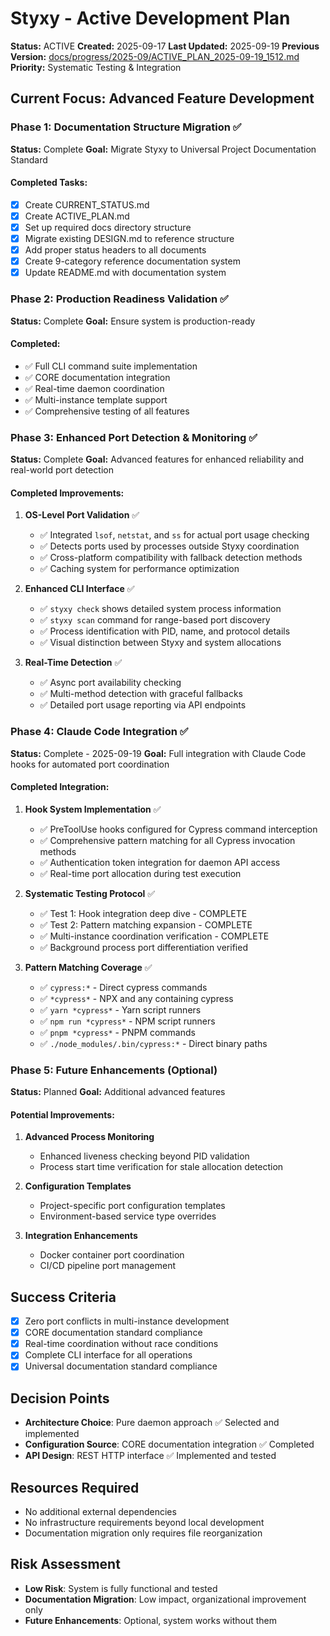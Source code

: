 # Styxy - Active Development Plan
**Status:** ACTIVE
**Created:** 2025-09-17
**Last Updated:** 2025-09-19
**Previous Version:** [docs/progress/2025-09/ACTIVE_PLAN_2025-09-19_1512.md](./docs/progress/2025-09/ACTIVE_PLAN_2025-09-19_1512.md)
**Priority:** Systematic Testing & Integration

## Current Focus: Advanced Feature Development

### Phase 1: Documentation Structure Migration ✅
**Status:** Complete
**Goal:** Migrate Styxy to Universal Project Documentation Standard

#### Completed Tasks:
- [x] Create CURRENT_STATUS.md
- [x] Create ACTIVE_PLAN.md
- [x] Set up required docs directory structure
- [x] Migrate existing DESIGN.md to reference structure
- [x] Add proper status headers to all documents
- [x] Create 9-category reference documentation system
- [x] Update README.md with documentation system

### Phase 2: Production Readiness Validation ✅
**Status:** Complete
**Goal:** Ensure system is production-ready

#### Completed:
- ✅ Full CLI command suite implementation
- ✅ CORE documentation integration
- ✅ Real-time daemon coordination
- ✅ Multi-instance template support
- ✅ Comprehensive testing of all features

### Phase 3: Enhanced Port Detection & Monitoring ✅
**Status:** Complete
**Goal:** Advanced features for enhanced reliability and real-world port detection

#### Completed Improvements:
1. **OS-Level Port Validation** ✅
   - ✅ Integrated `lsof`, `netstat`, and `ss` for actual port usage checking
   - ✅ Detects ports used by processes outside Styxy coordination
   - ✅ Cross-platform compatibility with fallback detection methods
   - ✅ Caching system for performance optimization

2. **Enhanced CLI Interface** ✅
   - ✅ `styxy check` shows detailed system process information
   - ✅ `styxy scan` command for range-based port discovery
   - ✅ Process identification with PID, name, and protocol details
   - ✅ Visual distinction between Styxy and system allocations

3. **Real-Time Detection** ✅
   - ✅ Async port availability checking
   - ✅ Multi-method detection with graceful fallbacks
   - ✅ Detailed port usage reporting via API endpoints

### Phase 4: Claude Code Integration ✅
**Status:** Complete - 2025-09-19
**Goal:** Full integration with Claude Code hooks for automated port coordination

#### Completed Integration:
1. **Hook System Implementation** ✅
   - ✅ PreToolUse hooks configured for Cypress command interception
   - ✅ Comprehensive pattern matching for all Cypress invocation methods
   - ✅ Authentication token integration for daemon API access
   - ✅ Real-time port allocation during test execution

2. **Systematic Testing Protocol** ✅
   - ✅ Test 1: Hook integration deep dive - COMPLETE
   - ✅ Test 2: Pattern matching expansion - COMPLETE
   - ✅ Multi-instance coordination verification - COMPLETE
   - ✅ Background process port differentiation verified

3. **Pattern Matching Coverage** ✅
   - ✅ `cypress:*` - Direct cypress commands
   - ✅ `*cypress*` - NPX and any containing cypress
   - ✅ `yarn *cypress*` - Yarn script runners
   - ✅ `npm run *cypress*` - NPM script runners
   - ✅ `pnpm *cypress*` - PNPM commands
   - ✅ `./node_modules/.bin/cypress:*` - Direct binary paths

### Phase 5: Future Enhancements (Optional)
**Status:** Planned
**Goal:** Additional advanced features

#### Potential Improvements:
1. **Advanced Process Monitoring**
   - Enhanced liveness checking beyond PID validation
   - Process start time verification for stale allocation detection

2. **Configuration Templates**
   - Project-specific port configuration templates
   - Environment-based service type overrides

3. **Integration Enhancements**
   - Docker container port coordination
   - CI/CD pipeline port management

## Success Criteria
- [x] Zero port conflicts in multi-instance development
- [x] CORE documentation standard compliance
- [x] Real-time coordination without race conditions
- [x] Complete CLI interface for all operations
- [x] Universal documentation standard compliance

## Decision Points
- **Architecture Choice**: Pure daemon approach ✅ Selected and implemented
- **Configuration Source**: CORE documentation integration ✅ Completed
- **API Design**: REST HTTP interface ✅ Implemented and tested

## Resources Required
- No additional external dependencies
- No infrastructure requirements beyond local development
- Documentation migration only requires file reorganization

## Risk Assessment
- **Low Risk**: System is fully functional and tested
- **Documentation Migration**: Low impact, organizational improvement only
- **Future Enhancements**: Optional, system works without them